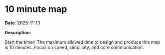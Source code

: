# 10 minute map

**Date**: 2025-11-13

**Description**:

Start the timer! The maximum allowed time to design and produce this map is 10 minutes. Focus on speed, simplicity, and core communication.
